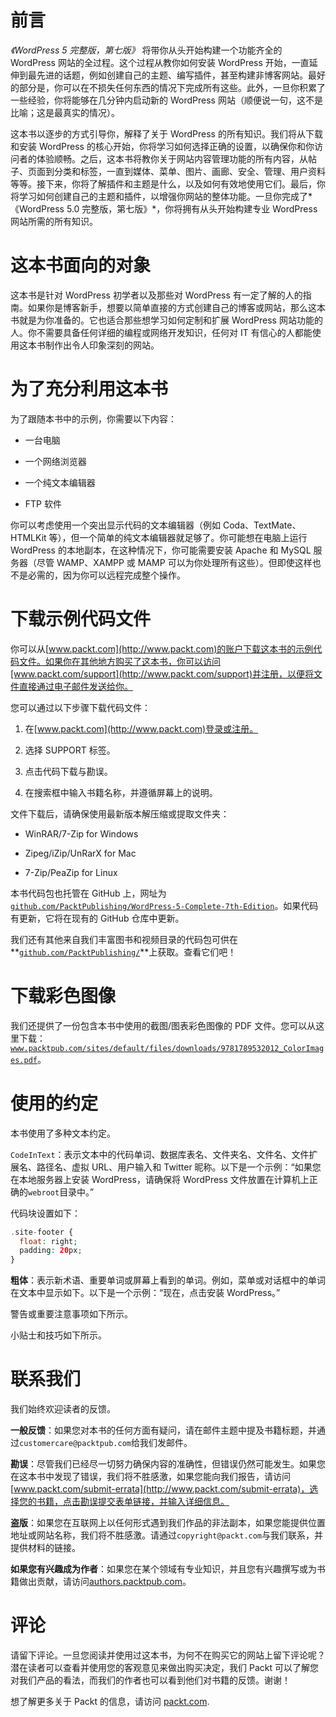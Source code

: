 # 前言

*《WordPress 5 完整版，第七版》* 将带你从头开始构建一个功能齐全的 WordPress 网站的全过程。这个过程从教你如何安装 WordPress 开始，一直延伸到最先进的话题，例如创建自己的主题、编写插件，甚至构建非博客网站。最好的部分是，你可以在不损失任何东西的情况下完成所有这些。此外，一旦你积累了一些经验，你将能够在几分钟内启动新的 WordPress 网站（顺便说一句，这不是比喻；这是最真实的情况）。

这本书以逐步的方式引导你，解释了关于 WordPress 的所有知识。我们将从下载和安装 WordPress 的核心开始，你将学习如何选择正确的设置，以确保你和你访问者的体验顺畅。之后，这本书将教你关于网站内容管理功能的所有内容，从帖子、页面到分类和标签，一直到媒体、菜单、图片、画廊、安全、管理、用户资料等等。接下来，你将了解插件和主题是什么，以及如何有效地使用它们。最后，你将学习如何创建自己的主题和插件，以增强你网站的整体功能。一旦你完成了*《WordPress 5.0 完整版，第七版》*，你将拥有从头开始构建专业 WordPress 网站所需的所有知识。

# 这本书面向的对象

这本书是针对 WordPress 初学者以及那些对 WordPress 有一定了解的人的指南。如果你是博客新手，想要以简单直接的方式创建自己的博客或网站，那么这本书就是为你准备的。它也适合那些想学习如何定制和扩展 WordPress 网站功能的人。你不需要具备任何详细的编程或网络开发知识，任何对 IT 有信心的人都能使用这本书制作出令人印象深刻的网站。

# 为了充分利用这本书

为了跟随本书中的示例，你需要以下内容：

+   一台电脑

+   一个网络浏览器

+   一个纯文本编辑器

+   FTP 软件

你可以考虑使用一个突出显示代码的文本编辑器（例如 Coda、TextMate、HTMLKit 等），但一个简单的纯文本编辑器就足够了。你可能想在电脑上运行 WordPress 的本地副本，在这种情况下，你可能需要安装 Apache 和 MySQL 服务器（尽管 WAMP、XAMPP 或 MAMP 可以为你处理所有这些）。但即使这样也不是必需的，因为你可以远程完成整个操作。

# 下载示例代码文件

你可以从[www.packt.com](http://www.packt.com)的账户下载这本书的示例代码文件。如果你在其他地方购买了这本书，你可以访问[www.packt.com/support](http://www.packt.com/support)并注册，以便将文件直接通过电子邮件发送给你。

您可以通过以下步骤下载代码文件：

1.  在[www.packt.com](http://www.packt.com)登录或注册。

1.  选择 SUPPORT 标签。

1.  点击代码下载与勘误。

1.  在搜索框中输入书籍名称，并遵循屏幕上的说明。

文件下载后，请确保使用最新版本解压缩或提取文件夹：

+   WinRAR/7-Zip for Windows

+   Zipeg/iZip/UnRarX for Mac

+   7-Zip/PeaZip for Linux

本书代码包也托管在 GitHub 上，网址为[`github.com/PacktPublishing/WordPress-5-Complete-7th-Edition`](https://github.com/PacktPublishing/WordPress-5-Complete-7th-Edition)。如果代码有更新，它将在现有的 GitHub 仓库中更新。

我们还有其他来自我们丰富图书和视频目录的代码包可供在**[`github.com/PacktPublishing/`](https://github.com/PacktPublishing/)**上获取。查看它们吧！

# 下载彩色图像

我们还提供了一份包含本书中使用的截图/图表彩色图像的 PDF 文件。您可以从这里下载：[`www.packtpub.com/sites/default/files/downloads/9781789532012_ColorImages.pdf`](http://www.packtpub.com/sites/default/files/downloads/9781789532012_ColorImages.pdf)。

# 使用的约定

本书使用了多种文本约定。

`CodeInText`：表示文本中的代码单词、数据库表名、文件夹名、文件名、文件扩展名、路径名、虚拟 URL、用户输入和 Twitter 昵称。以下是一个示例：“如果您在本地服务器上安装 WordPress，请确保将 WordPress 文件放置在计算机上正确的`webroot`目录中。”

代码块设置如下：

```php
.site-footer {
  float: right;
  padding: 20px;
}
```

**粗体**：表示新术语、重要单词或屏幕上看到的单词。例如，菜单或对话框中的单词在文本中显示如下。以下是一个示例：“现在，点击安装 WordPress。”

警告或重要注意事项如下所示。

小贴士和技巧如下所示。

# 联系我们

我们始终欢迎读者的反馈。

**一般反馈**：如果您对本书的任何方面有疑问，请在邮件主题中提及书籍标题，并通过`customercare@packtpub.com`给我们发邮件。

**勘误**：尽管我们已经尽一切努力确保内容的准确性，但错误仍然可能发生。如果您在这本书中发现了错误，我们将不胜感激，如果您能向我们报告，请访问[www.packt.com/submit-errata](http://www.packt.com/submit-errata)，选择您的书籍，点击勘误提交表单链接，并输入详细信息。

**盗版**：如果您在互联网上以任何形式遇到我们作品的非法副本，如果您能提供位置地址或网站名称，我们将不胜感激。请通过`copyright@packt.com`与我们联系，并提供材料的链接。

**如果您有兴趣成为作者**：如果您在某个领域有专业知识，并且您有兴趣撰写或为书籍做出贡献，请访问[authors.packtpub.com](http://authors.packtpub.com/)。

# 评论

请留下评论。一旦您阅读并使用过这本书，为何不在购买它的网站上留下评论呢？潜在读者可以查看并使用您的客观意见来做出购买决定，我们 Packt 可以了解您对我们产品的看法，而我们的作者也可以看到他们对书籍的反馈。谢谢！

想了解更多关于 Packt 的信息，请访问 [packt.com](http://www.packt.com/).

